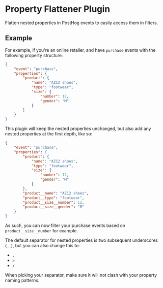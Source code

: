 # Property Flattener Plugin

Flatten nested properties in PostHog events to easily access them in filters.

## Example

For example, if you're an online retailer, and have `purchase` events with the following property structure:

```json
{
    "event": "purchase",
    "properties": {
        "product": {
            "name": "AZ12 shoes",
            "type": "footwear",
            "size": {
                "number": 12,
                "gender": "M"
            }
        }
    }
}
```

This plugin will keep the nested properties unchanged, but also add any nested properties at the first depth, like so:

```json
{
    "event": "purchase",
    "properties": {
        "product": {
            "name": "AZ12 shoes",
            "type": "footwear",
            "size": {
                "number": 12,
                "gender": "M"
            }
        },
        "product__name": "AZ12 shoes",
        "product__type": "footwear",
        "product__size__number": 12,
        "product__size__gender": "M"
    }
}
```

As such, you can now filter your purchase events based on `product__size__number` for example. 

The default separator for nested properties is two subsequent underscores (`__`), but you can also change this to:

* `.`
* `>`
* `/`

When picking your separator, make sure it will not clash with your property naming patterns. 

